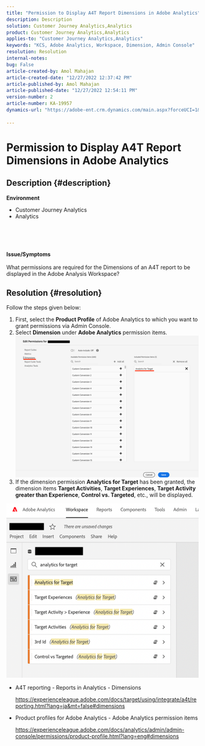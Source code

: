 ```yaml
---
title: "Permission to Display A4T Report Dimensions in Adobe Analytics"
description: Description
solution: Customer Journey Analytics,Analytics
product: Customer Journey Analytics,Analytics
applies-to: "Customer Journey Analytics,Analytics"
keywords: "KCS, Adobe Analytics, Workspace, Dimension, Admin Console"
resolution: Resolution
internal-notes: 
bug: False
article-created-by: Amol Mahajan
article-created-date: "12/27/2022 12:37:42 PM"
article-published-by: Amol Mahajan
article-published-date: "12/27/2022 12:54:11 PM"
version-number: 2
article-number: KA-19957
dynamics-url: "https://adobe-ent.crm.dynamics.com/main.aspx?forceUCI=1&pagetype=entityrecord&etn=knowledgearticle&id=98e42340-e385-ed11-81ad-6045bd0067ea"

---
```

# Permission to Display A4T Report Dimensions in Adobe Analytics

## Description {#description}

<b>Environment</b>
- Customer Journey Analytics
- Analytics

<br><br> <br><br><b>Issue/Symptoms</b><br><br>What permissions are required for the Dimensions of an A4T report to be displayed in the Adobe Analysis Workspace?<br>

## Resolution {#resolution}

Follow the steps given below:
1. First, select the <b>Product Profile</b> of Adobe Analytics to which you want to grant permissions via Admin Console.
2. Select <b>Dimension</b> under <b>Adobe Analytics</b> permission items.    
    ![](assets/123b13c2-bb08-ed11-82e4-00224809a4ae.png)
3. If the dimension permission <b>Analytics for Target</b> has been granted, the dimension items <b>Target Activities</b>, <b>Target Experiences</b>, <b>Target Activity greater than Experience</b>, <b>Control vs. Targeted</b>, etc., will be displayed.


![](assets/8b0bbd95-f4f5-ec11-bb3d-000d3a5b0d3b.png)

- A4T reporting - Reports in Analytics - Dimensions

    https://experienceleague.adobe.com/docs/target/using/integrate/a4t/reporting.html?lang=ja&mt=false#dimensions
- Product profiles for Adobe Analytics - Adobe Analytics permission items

    https://experienceleague.adobe.com/docs/analytics/admin/admin-console/permissions/product-profile.html?lang=eng#dimensions

